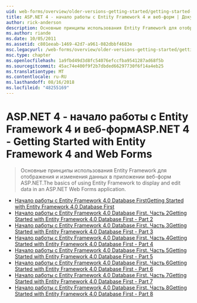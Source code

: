 ```yaml
---
uid: web-forms/overview/older-versions-getting-started/getting-started-with-ef/index
title: ASP.NET 4 - начало работы с Entity Framework 4 и веб-форм | Документация Майкрософт
author: rick-anderson
description: Основные принципы использования Entity Framework для отображения и изменения данных в приложении веб-форм ASP.NET.
ms.author: riande
ms.date: 10/05/2011
ms.assetid: c801eeab-1469-42d7-a961-082dbbf4683e
msc.legacyurl: /web-forms/overview/older-versions-getting-started/getting-started-with-ef
msc.type: chapter
ms.openlocfilehash: 1a9fbd49d3d8fc54076efccfba9541287ad68f5b
ms.sourcegitcommit: 45ac74e400f9f2b7dbded66297730f6f14a4eb25
ms.translationtype: MT
ms.contentlocale: ru-RU
ms.lasthandoff: 08/16/2018
ms.locfileid: "48255169"
---
```

<a name="aspnet-4---getting-started-with-entity-framework-4-and-web-forms"></a><span data-ttu-id="3a198-103">ASP.NET 4 - начало работы с Entity Framework 4 и веб-форм</span><span class="sxs-lookup"><span data-stu-id="3a198-103">ASP.NET 4 - Getting Started with Entity Framework 4 and Web Forms</span></span>
====================
> <span data-ttu-id="3a198-104">Основные принципы использования Entity Framework для отображения и изменения данных в приложении веб-форм ASP.NET.</span><span class="sxs-lookup"><span data-stu-id="3a198-104">The basics of using Entity Framework to display and edit data in an ASP.NET Web Forms application.</span></span>


- [<span data-ttu-id="3a198-105">Начало работы с Entity Framework 4.0 Database First</span><span class="sxs-lookup"><span data-stu-id="3a198-105">Getting Started with Entity Framework 4.0 Database First</span></span>](the-entity-framework-and-aspnet-getting-started-part-1.md)
- [<span data-ttu-id="3a198-106">Начало работы с Entity Framework 4.0 Database First. Часть 2</span><span class="sxs-lookup"><span data-stu-id="3a198-106">Getting Started with Entity Framework 4.0 Database First - Part 2</span></span>](the-entity-framework-and-aspnet-getting-started-part-2.md)
- [<span data-ttu-id="3a198-107">Начало работы с Entity Framework 4.0 Database First. Часть 3</span><span class="sxs-lookup"><span data-stu-id="3a198-107">Getting Started with Entity Framework 4.0 Database First - Part 3</span></span>](the-entity-framework-and-aspnet-getting-started-part-3.md)
- [<span data-ttu-id="3a198-108">Начало работы с Entity Framework 4.0 Database First. Часть 4</span><span class="sxs-lookup"><span data-stu-id="3a198-108">Getting Started with Entity Framework 4.0 Database First - Part 4</span></span>](the-entity-framework-and-aspnet-getting-started-part-4.md)
- [<span data-ttu-id="3a198-109">Начало работы с Entity Framework 4.0 Database First. Часть 5</span><span class="sxs-lookup"><span data-stu-id="3a198-109">Getting Started with Entity Framework 4.0 Database First - Part 5</span></span>](the-entity-framework-and-aspnet-getting-started-part-5.md)
- [<span data-ttu-id="3a198-110">Начало работы с Entity Framework 4.0 Database First. Часть 6</span><span class="sxs-lookup"><span data-stu-id="3a198-110">Getting Started with Entity Framework 4.0 Database First - Part 6</span></span>](the-entity-framework-and-aspnet-getting-started-part-6.md)
- [<span data-ttu-id="3a198-111">Начало работы с Entity Framework 4.0 Database First. Часть 7</span><span class="sxs-lookup"><span data-stu-id="3a198-111">Getting Started with Entity Framework 4.0 Database First - Part 7</span></span>](the-entity-framework-and-aspnet-getting-started-part-7.md)
- [<span data-ttu-id="3a198-112">Начало работы с Entity Framework 4.0 Database First. Часть 8</span><span class="sxs-lookup"><span data-stu-id="3a198-112">Getting Started with Entity Framework 4.0 Database First - Part 8</span></span>](the-entity-framework-and-aspnet-getting-started-part-8.md)
